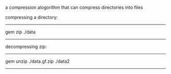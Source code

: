 a compression alogorithm that can compress directories into files

compressing a directory:
***
gem zip ./data
***

decompressing zip:
***
gem unzip ./data.gf.zip ./data2
***